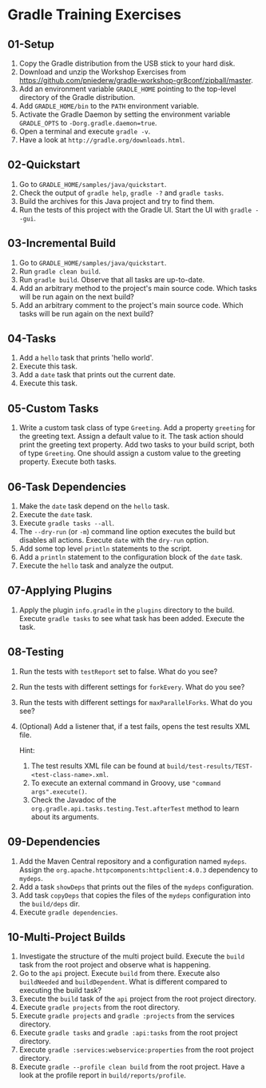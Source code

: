 # Gradle Training Exercises

## 01-Setup
1. Copy the Gradle distribution from the USB stick to your hard disk.
1. Download and unzip the Workshop Exercises from https://github.com/pniederw/gradle-workshop-gr8conf/zipball/master.
1. Add an environment variable `GRADLE_HOME` pointing to the top-level directory of the Gradle distribution.
1. Add `GRADLE_HOME/bin` to the `PATH` environment variable.
1. Activate the Gradle Daemon by setting the environment variable `GRADLE_OPTS` to `-Dorg.gradle.daemon=true`.
1. Open a terminal and execute `gradle -v`.
1. Have a look at `http://gradle.org/downloads.html`.

## 02-Quickstart
1. Go to `GRADLE_HOME/samples/java/quickstart`.
1. Check the output of `gradle help`, `gradle -?` and `gradle tasks`.
1. Build the archives for this Java project and try to find them.
1. Run the tests of this project with the Gradle UI. Start the UI with `gradle --gui`.

## 03-Incremental Build
1. Go to `GRADLE_HOME/samples/java/quickstart`.
1. Run `gradle clean build`.
1. Run `gradle build`. Observe that all tasks are up-to-date.
1. Add an arbitrary method to the project's main source code. Which tasks will be run again on the next build?
1. Add an arbitrary comment to the project's main source code. Which tasks will be run again on the next build?

## 04-Tasks
1. Add a `hello` task that prints 'hello world'.
1. Execute this task.
1. Add a `date` task that prints out the current date.
1. Execute this task.

## 05-Custom Tasks
1. Write a custom task class of type `Greeting`. Add a property `greeting` for the greeting text. Assign a default value to it. The task action should print the greeting text property. Add two tasks to your build script, both of type `Greeting`. One should assign a custom value to the greeting property. Execute both tasks.

## 06-Task Dependencies
1. Make the `date` task depend on the `hello` task.
1. Execute the `date` task.
1. Execute `gradle tasks --all`.
1. The `--dry-run` (or `-m`) command line option executes the build but disables all actions. Execute `date` with the `dry-run` option.
1. Add some top level `println` statements to the script.
1. Add a `println` statement to the configuration block of the `date` task.
1. Execute the `hello` task and analyze the output.

## 07-Applying Plugins
1. Apply the plugin `info.gradle` in the `plugins` directory to the build. Execute `gradle tasks` to see what task has been added. Execute the task.

## 08-Testing
1. Run the tests with `testReport` set to false. What do you see?
1. Run the tests with different settings for `forkEvery`. What do you see?
1. Run the tests with different settings for `maxParallelForks`. What do you see?
1. (Optional) Add a listener that, if a test fails, opens the test results XML file.

	Hint: 
	
	1. The test results XML file can be found at `build/test-results/TEST-<test-class-name>.xml`. 
	1. To execute an external command in Groovy, use `"command args".execute()`.
	1. Check the Javadoc of the `org.gradle.api.tasks.testing.Test.afterTest` method to learn about its arguments.

## 09-Dependencies
  1. Add the Maven Central repository and a configuration named `mydeps`. Assign the `org.apache.httpcomponents:httpclient:4.0.3` dependency to `mydeps`.
  1. Add a task `showDeps` that prints out the files of the `mydeps` configuration. 
  1. Add task `copyDeps` that copies the files of the `mydeps` configuration into the `build/deps` dir.
  1. Execute `gradle dependencies`.

## 10-Multi-Project Builds
1. Investigate the structure of the multi project build. Execute the `build` task from the root project and observe what is happening. 	
1. Go to the `api` project. Execute `build` from there. Execute also `buildNeeded` and `buildDependent`. What is different compared to executing the build task?
1. Execute the `build` task of the `api` project from the root project directory.
1. Execute `gradle projects` from the root directory.
1. Execute `gradle projects` and `gradle :projects` from the services directory.
1. Execute `gradle tasks` and `gradle :api:tasks` from the root project directory.
1. Execute `gradle :services:webservice:properties` from the root project directory.
1. Execute `gradle --profile clean build` from the root project. Have a look at the profile report in `build/reports/profile`.